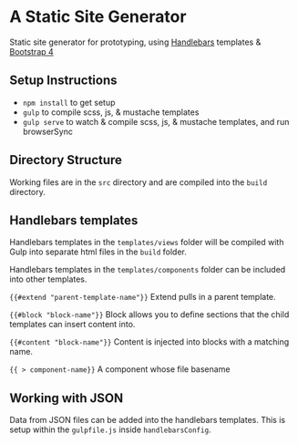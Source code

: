 # A Static Site Generator
Static site generator for prototyping, using [Handlebars](http://handlebarsjs.com/) templates & [Bootstrap 4](http://v4-alpha.getbootstrap.com/)

## Setup Instructions

* `npm install` to get setup
* `gulp` to compile scss, js, & mustache templates
* `gulp serve` to watch & compile scss, js, & mustache templates, and run browserSync

## Directory Structure

Working files are in the `src` directory and are compiled into the `build` directory.

## Handlebars templates

Handlebars templates in the `templates/views` folder will be compiled with Gulp into separate html files in the `build` folder.

Handlebars templates in the `templates/components` folder can be included into other templates.

`{{#extend "parent-template-name"}}`
Extend pulls in a parent template.

`{{#block "block-name"}}`
Block allows you to define sections that the child templates can insert content into.

`{{#content "block-name"}}`
Content is injected into blocks with a matching name.

`{{ > component-name}}`
A component whose file basename

## Working with JSON

Data from JSON files can be added into the handlebars templates. This is setup within the `gulpfile.js` inside `handlebarsConfig`.
